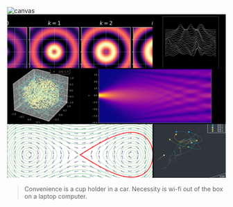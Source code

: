 ![canvas](https://media.giphy.com/media/29rnP6EQ0WAD8ja7rQ/giphy.gif)
![canvas](https://github.com/ModifiedBear/ModifiedBear/blob/main/index(1).png?raw=true)

> Convenience is a cup holder in a car. Necessity is wi-fi out of the box on a laptop computer.
